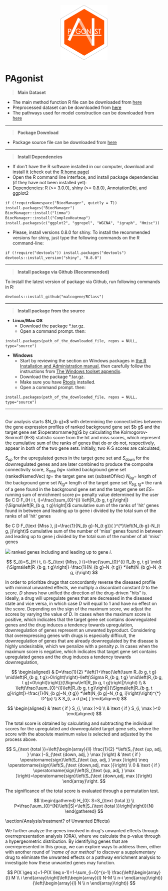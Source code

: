 
<p align="center"><img src="https://raw.githubusercontent.com/malcogene/Tmp/master/img/pagonist.png" style="width:150px;"></p> 


# PAgonist

> **Main Dataset**

* The main method function R file can be downloaded from [here](http://centromics.org/info/142sup/mainFunctions.R)
* Preprocessed dataset can be downloaded from [here](http://centromics.org/info/142sup/EGFRTKIs_8set.RData)
* The pathways used for model construction can be downloaded from [here](http://centromics.org/info/142sup/p.KEGG.PID.BioCarta.RData)

---

> **Package Download**

* Package source file can be downloaded from [here](http://centromics.org/info/142sup/mainFunctions.R)


----

> **Install Dependencies**

* If don't have the R software installed in our computer, download and install it (check out the [R home page](http://www.r-project.org/))
* Open the R command line interface, and install package dependencies (if they have not been installed yet):
* Dependencies: R (>= 3.0.0), shiny (>= 0.8.0), AnnotationDbi, and ggplot2


```{r eval = FALSE}
if (!requireNamespace("BiocManager", quietly = T)) install.packages("BiocManager")
BiocManager::install("limma")
BiocManager::install("ComplexHeatmap")
install.packages(c("ggplot2", "ggrepel", "WGCNA", "igraph", "Hmisc"))
```
* Please, install versions 0.8.0 for shiny. <!--We are working to make the package compatible with the new versions of the packages as soon as possible.--> To install the recommended versions for shiny, just type the following commands on the R command-line:
```{r eval = FALSE}
if (!require("devtools")) install.packages("devtools")
devtools::install_version("shiny", "0.8.0")
```


----


> **Install package via Github (Recommended)**

To install the latest version of package via Github, run following commands in R:
```{r eval = FALSE}
devtools::install_github("malcogene/RClass")
```



----


> **Install package from the source**

- **Linux/Mac OS**
    - Download the package *.tar.gz.
    - Open a command prompt. then:
```{r eval = FALSE}
install.packages(path_of_the_downloaded_file, repos = NULL, type="source")
```


- **Windows**
    - Start by reviewing the section on Windows packages in [the R Installation and Administration manual](https://cran.r-project.org/doc/manuals/R-admin.html), then carefully follow the instructions from [The Windows toolset appendix](https://cran.r-project.org/doc/manuals/R-admin.html#The-Windows-toolset).
    - Download the package *.tar.gz.
    - Make sure you have [Rtools](https://cran.r-project.org/bin/windows/Rtools/) installed.
    - Open a command prompt. then:
```{r eval = FALSE}
install.packages(path_of_the_downloaded_file, repos = NULL, type="source")
```


----
<br>
Our analysis starts
$N_{b g}=$ with determining the connectivities between the gene expression profiles of ranked background gene set $b g$ and the target gene set 
$\operatorname{tg}$  by calculating the Kolmogorov-Smirnoff (K-S) statistic score from the hit and miss scores, which represent the cumulative sum of the ranks of genes that do or do not, respectively, appear in both of the two gene sets. Initially, two K-S scores are calculated, 

$S_{u p}$ for the upregulated genes in the target gene set and 
$S_{\text {down }}$ for the downregulated genes and are later combined to produce the composite connectivity score, 
$S_{\text {total }}$
$b g=$ ranked background gene set (rankedNamedVec)
$t g=$ the target gene set (subsetOfVec)
$N_{b g}=$ length of the background gene set
$N_{t g}=$ length of the target gene set
$R_{b g, t g}=$ the rank of a gene found in the background gene set and the target gene set $E S=$ running sum of enrichment score
$p=$ penalty value determined by the user
$e C D F_{H i t, i}=\frac{\sum_{0}^{i} \left|R_{b g, t g}\right|}{\Sigma\left|R_{b g, t g}\right|}$ 
cumulative sum of the ranks of 'hit' genes found in between and leading up to gene i divided by the total sum of the ranks of all 'hit' genes

$e C D F_{\text {Miss }, j}=\frac{1}{N_{b g}-N_{t g}}{ }^{*}\left(N_{b g}-N_{t g, j}\right)$ 
cumulative sum of the number of 'miss' genes found in between and leading up to gene 
$\mathrm{j}$
divided by the total sum of the number of all 'miss' genes

![](https://cdn.mathpix.com/cropped/2022_12_24_23e80ec98b31fd88a1f9g-1.jpg?height=65&width=1605&top_left_y=1643&top_left_x=241)
ranked genes including and leading up to gene 
$i$.

$$
S_{i}=S_{H i t, i}-S_{\text {Miss, } i}=\frac{\sum_{0}^{i} R_{b g, t g} \mid}{\Sigma\left|R_{b g, t g}\right|}-\frac{1}{N_{b g}-N_{t g}} *\left(N_{b g}-N_{t g, i}\right)
$$

In order to prioritize drugs that concordantly reverse the diseased profile with minimal unwanted effects, we multiply a discordant constant 
$D$ 
to the score. $D$ shows how unified the direction of the drug-driven "hits" is. Ideally, a drug will upregulate genes that are decreased in the diseased state and vice versa, in which case $D$ will equal to 1 and have no effect on the score. Depending on the sign of the maximum score, we adjust the scores by varying the value of $D$. In cases when the maximum score is positive, which indicates that the target gene set contains downregulated genes and the drug induces a tendency towards upregulation, downregulation of genes represent an unwanted byproduct. Considering that overexpressing genes with drugs is especially difficult, the downregulation of genes that are already downregulated by the disease is highly undesirable, which we penalize with a penalty $p$. In cases when the maximum score is negative, which indicates that target gene set contains upregulated genes and the drug induces a tendency towards downregulation,

$$
\begin{aligned}
& D=\frac{1}{2} *\left(1+\frac{\left(\sum R_{b g, t g} \mid\left(R_{b g, t g}>0\right)\right)-\left(\Sigma R_{b g, t g} \mid\left(R_{b g, t g}<0\right)\right)}{\Sigma\left|R_{b g, t g}\right|}\right) \\
& \left(\frac{\sum_{0}^{i}\left|R_{b g, t g}\right|}{\Sigma\left|R_{b g, t g}\right|}-\frac{1}{N_{b g}-N_{t g}} *\left(N_{b g}-N_{t g, i}\right)\right)^{*} D^{p} \\
& S_{i, a d j}=[ ]
\end{aligned}
$$

$$
\begin{aligned}
& \text { if } S_{i, \max }>0 \\
& \text { if } S_{i, \max }<0
\end{aligned}
$$

The total score is obtained by calculating and subtracting the individual scores for the upregulated and downregulated target gene sets, where the score with the absolute maximum value is selected and adjusted by the process above.

$$
S_{\text {total }}=\left[\begin{array}{ll}
\frac{1}{2} *\left(S_{\text {up, adj, } \max }-S_{\text {down, adj, } \max }\right) & \text { if } \operatorname{sign}\left(S_{\text {up, adj, } \max }\right) \neq \operatorname{sign}\left(S_{\text {down,adj, max }}\right) \\
0 & \text { if } \operatorname{sign}\left(S_{\text {up, adj, } \max }\right)=\operatorname{sign}\left(S_{\text {down,adj, max }}\right)
\end{array}\right.
$$

The significance of the total score is evaluated through a permutation test.

$$
\begin{gathered}
H_{0}: S=S_{\text {total }} \\
P=\frac{\sum_{0}^{N}\left(|S|>\left|S_{\text {total }}\right|\right)}{N}
\end{gathered}
$$

\section{Analysis/treatment? of Unwanted Effects}

We further analyze the genes involved in drug's unwanted effects through overrepresentation analysis (ORA), where we calculate the p-value through a hypergeometric distribution. By identifying genes that are overrepresented in this group, we can explore ways to address them, either with another round of _'name of our method'_ to discover a supplementary drug to eliminate the unwanted effects or a pathway enrichment analysis to investigate how these unwanted genes may function.

$$
P(X \geq x)=1-P(X \leq x-1)=1-\sum_{i=0}^{x-1} \frac{\left(\begin{array}{l}
M \\
i
\end{array}\right)\left(\begin{array}{l}
N-M \\
n-i
\end{array}\right)}{\left(\begin{array}{l}
N \\
n
\end{array}\right)}
$$




